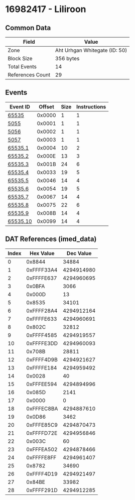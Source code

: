 # 16982417 - Liliroon

## Common Data

| Field            | Value                         |
|------------------|-------------------------------|
| Zone             | Aht Urhgan Whitegate (ID: 50) |
| Block Size       | 356 bytes                     |
| Total Events     | 14                            |
| References Count | 29                            |

## Events

| Event ID                  | Offset   |   Size |   Instructions |
|---------------------------|----------|--------|----------------|
| [65535](./65535.md)       | 0x0000   |      1 |              1 |
| [5055](./5055.md)         | 0x0001   |      1 |              1 |
| [5056](./5056.md)         | 0x0002   |      1 |              1 |
| [5057](./5057.md)         | 0x0003   |      1 |              1 |
| [65535.1](./65535.1.md)   | 0x0004   |     10 |              2 |
| [65535.2](./65535.2.md)   | 0x000E   |     13 |              3 |
| [65535.3](./65535.3.md)   | 0x001B   |     24 |              6 |
| [65535.4](./65535.4.md)   | 0x0033   |     19 |              5 |
| [65535.5](./65535.5.md)   | 0x0046   |     14 |              4 |
| [65535.6](./65535.6.md)   | 0x0054   |     19 |              5 |
| [65535.7](./65535.7.md)   | 0x0067   |     14 |              4 |
| [65535.8](./65535.8.md)   | 0x0075   |     22 |              6 |
| [65535.9](./65535.9.md)   | 0x008B   |     14 |              4 |
| [65535.10](./65535.10.md) | 0x0099   |     14 |              4 |

## DAT References (imed_data)

|   Index | Hex Value   |   Dec Value |
|---------|-------------|-------------|
|       0 | 0x8844      |       34884 |
|       1 | 0xFFFF33A4  |  4294914980 |
|       2 | 0xFFFFE637  |  4294960695 |
|       3 | 0x0BFA      |        3066 |
|       4 | 0x000D      |          13 |
|       5 | 0x8535      |       34101 |
|       6 | 0xFFFF28A4  |  4294912164 |
|       7 | 0xFFFFE633  |  4294960691 |
|       8 | 0x802C      |       32812 |
|       9 | 0xFFFF4585  |  4294919557 |
|      10 | 0xFFFFE3DD  |  4294960093 |
|      11 | 0x708B      |       28811 |
|      12 | 0xFFFF4D9B  |  4294921627 |
|      13 | 0xFFFFE184  |  4294959492 |
|      14 | 0x0028      |          40 |
|      15 | 0xFFFEE594  |  4294894996 |
|      16 | 0x085D      |        2141 |
|      17 | 0x0000      |           0 |
|      18 | 0xFFFEC8BA  |  4294887610 |
|      19 | 0x0D86      |        3462 |
|      20 | 0xFFFE85C9  |  4294870473 |
|      21 | 0xFFFFD72E  |  4294956846 |
|      22 | 0x003C      |          60 |
|      23 | 0xFFFEA502  |  4294878466 |
|      24 | 0xFFFFE8FF  |  4294961407 |
|      25 | 0x8782      |       34690 |
|      26 | 0xFFFF4D19  |  4294921497 |
|      27 | 0x84BE      |       33982 |
|      28 | 0xFFFF291D  |  4294912285 |
